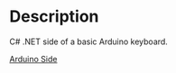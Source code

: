# Description
C# .NET side of a basic Arduino keyboard.

[Arduino Side](https://github.com/Piorum/arK-a)
